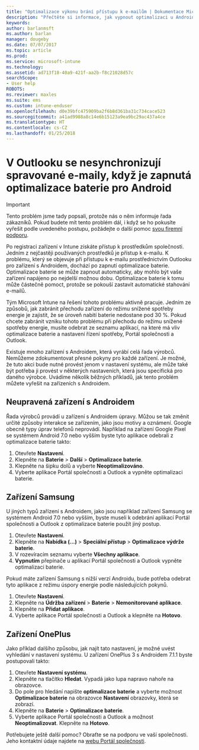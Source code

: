 ```yaml
---
title: "Optimalizace výkonu brání přístupu k e-mailům | Dokumentace Microsoftu"
description: "Přečtěte si informace, jak vypnout optimalizaci u Androidu a zajistit si tak dostupnost e-mailů."
keywords: 
author: barlanmsft
ms.author: barlan
manager: dougeby
ms.date: 07/07/2017
ms.topic: article
ms.prod: 
ms.service: microsoft-intune
ms.technology: 
ms.assetid: ad713f18-40a9-421f-aa2b-f8c21028d57c
searchScope:
- User help
ROBOTS: 
ms.reviewer: maxles
ms.suite: ems
ms.custom: intune-enduser
ms.openlocfilehash: d0e39bfc475909ba2f6b8d361ba31c734cace523
ms.sourcegitcommit: a41ad9988a8c14e6b15123a9ea9bc29ac437a4ce
ms.translationtype: HT
ms.contentlocale: cs-CZ
ms.lasthandoff: 01/25/2018
---
```

# <a name="outlook-wont-sync-managed-email-when-battery-optimization-for-android-is-turned-on"></a>V Outlooku se nesynchronizují spravované e-maily, když je zapnutá optimalizace baterie pro Android

> [!IMPORTANT]
> Tento problém jsme tady popsali, protože nás o něm informuje řada zákazníků. Pokud budete mít tento problém dál, i když se ho pokusíte vyřešit podle uvedeného postupu, požádejte o další pomoc [svou firemní podporu](https://portal.manage.microsoft.com#HelpDeskDialog).

Po registraci zařízení v Intune získáte přístup k prostředkům společnosti. Jedním z nejčastěji používaných prostředků je přístup k e-mailu. K problému, který se objevuje při přístupu k e-mailu prostřednictvím Outlooku pro zařízení s Androidem, dochází po zapnutí optimalizace baterie. Optimalizace baterie se může zapnout automaticky, aby mohlo být vaše zařízení napájeno po nejdelší možnou dobu. Optimalizace baterie k tomu může částečně pomoct, protože se pokouší zastavit automatické stahování e-mailů.

Tým Microsoft Intune na řešení tohoto problému aktivně pracuje. Jedním ze způsobů, jak zabránit přechodu zařízení do režimu snížené spotřeby energie je zajistit, že se úroveň nabití baterie nedostane pod 30 %. Pokud chcete zabránit vzniku tohoto problému při přechodu do režimu snížené spotřeby energie, musíte odebrat ze seznamu aplikací, na které má vliv optimalizace baterie a nastavení řízení spotřeby, Portál společnosti a Outlook.

Existuje mnoho zařízení s Androidem, která vyrábí celá řada výrobců. Nemůžeme zdokumentovat přesné pokyny pro každé zařízení. Je možné, že tuto akci bude nutné provést jenom v nastavení systému, ale může také být potřeba ji provést v některých nastaveních, která jsou specifická pro daného výrobce. Uvádíme několik běžných příkladů, jak tento problém můžete vyřešit na zařízeních s Androidem.

## <a name="unmodified-android-devices"></a>Neupravená zařízení s Androidem

Řada výrobců provádí u zařízení s Androidem úpravy. Můžou se tak změnit určité způsoby interakce se zařízením, jako jsou motivy a oznámení. Google obecně typy úprav telefonů neprovádí. Například na zařízení Google Pixel se systémem Android 7.0 nebo vyšším byste tyto aplikace odebrali z optimalizace baterie takto:

1. Otevřete **Nastavení**.
2. Klepněte na **Baterie** > **Další** > **Optimalizace baterie**.
3. Klepněte na šipku dolů a vyberte **Neoptimalizováno**.
4. Vyberte aplikace Portál společnosti a Outlook a vypněte optimalizaci baterie.

## <a name="samsung-devices"></a>Zařízení Samsung

U jiných typů zařízení s Androidem, jako jsou například zařízení Samsung se systémem Android 7.0 nebo vyšším, byste museli k odebrání aplikací Portál společnosti a Outlook z optimalizace baterie použít jiný postup.

1. Otevřete **Nastavení**.
2. Klepněte na **Nabídka (...)** > **Speciální přístup** > **Optimalizace výdrže baterie**.
3. V rozevíracím seznamu vyberte **Všechny aplikace**.
4. **Vypnutím** přepínače u aplikací Portál společnosti a Outlook vypněte optimalizaci baterie.

Pokud máte zařízení Samsung s nižší verzí Androidu, bude potřeba odebrat tyto aplikace z režimu úspory energie podle následujících pokynů.

1. Otevřete **Nastavení**.
2. Klepněte na **Údržba zařízení** > **Baterie** > **Nemonitorované aplikace**.
3. Klepněte na **Přidat aplikace**.
4. Vyberte aplikace Portál společnosti a Outlook a klepněte na **Hotovo**.

## <a name="oneplus-devices"></a>Zařízení OnePlus

Jako příklad dalšího způsobu, jak najít tato nastavení, je možné uvést vyhledání v nastavení systému. U zařízení OnePlus 3 s Androidem 7.1.1 byste postupovali takto: 

1. Otevřete **Nastavení systému**. 
2. Klepněte na tlačítko **Hledat**. Vypadá jako lupa napravo nahoře na obrazovce. 
3. Do pole pro hledání napište **optimalizace baterie** a vyberte možnost **Optimalizace baterie** na obrazovce **Nastavení** obrazovky, která se zobrazí. 
4. Klepněte na **Baterie** > **Optimalizace baterie**.
5. Vyberte aplikace Portál společnosti a Outlook a možnost **Neoptimalizovat**. Klepněte na **Hotovo**.

<!--On a OnePlus 5 device with Android 7.1.1, you would follow these steps to remove these apps from battery optimization:
1. Open **Settings**.
2. Tap **Battery** > **Battery optimization**.
3. Select the Company Portal and Outlook apps, then select **Don’t optimize**. Tap **Done**.-->

Potřebujete ještě další pomoc? Obraťte se na podporu ve vaší společnosti. Jeho kontaktní údaje najdete na [webu Portál společnosti](https://portal.manage.microsoft.com#HelpDeskDialog).
